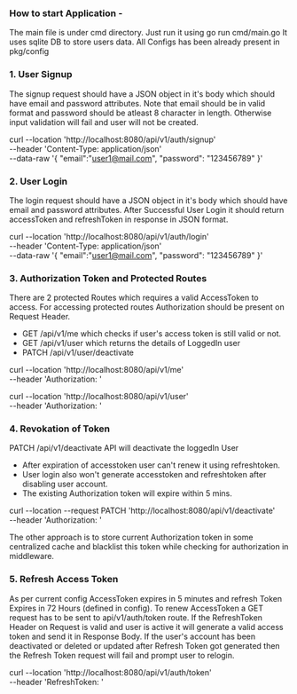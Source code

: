 ### How to start Application - 
The main file is under cmd directory. Just run it using go run cmd/main.go
It uses sqlite DB to store users data.
All Configs has been already present in pkg/config 

### 1. User Signup
The signup request should have a JSON object in it's body which should have email and password attributes.
Note that email should be in valid format and password should be atleast 8 character in length. Otherwise input validation will fail and user will not be created.


curl --location 'http://localhost:8080/api/v1/auth/signup' \
--header 'Content-Type: application/json' \
--data-raw '{
    "email":"user1@mail.com",
    "password": "123456789"
}'

### 2. User Login
The login request should have a JSON object in it's body which should have email and password attributes.
After Successful User Login it should return accessToken and refreshToken in response in JSON format.

curl --location 'http://localhost:8080/api/v1/auth/login' \
--header 'Content-Type: application/json' \
--data-raw '{
    "email":"user1@mail.com",
    "password": "123456789"
}'

### 3. Authorization Token and Protected Routes
There are 2 protected Routes which requires a valid AccessToken to access.
For accessing protected routes Authorization should be present on Request Header. 

 - GET /api/v1/me which checks if user's access token is still valid or not.
 - GET /api/v1/user which returns the details of LoggedIn user
 - PATCH /api/v1/user/deactivate

curl --location 'http://localhost:8080/api/v1/me' \
--header 'Authorization: <Replace with your accessToken after login>'

curl --location 'http://localhost:8080/api/v1/user' \
--header 'Authorization: <Replace with your accessToken after login>'

### 4. Revokation of Token
PATCH /api/v1/deactivate API will deactivate the loggedIn User
- After expiration of accesstoken user can't renew it using refreshtoken.
- User login also won't generate accesstoken and refreshtoken after disabling user account.
- The existing Authorization token will expire within 5 mins.

curl --location --request PATCH 'http://localhost:8080/api/v1/deactivate' \
--header 'Authorization: <Replace with your accessToken after login>'

The other approach is to store current Authorization token in some centralized cache and blacklist this token while checking for authorization in middleware.

### 5. Refresh Access Token

As per current config AccessToken expires in 5 minutes and refresh Token Expires in 72 Hours (defined in config). 
To renew AccessToken a GET request has to be sent to api/v1/auth/token route.
If the RefreshToken Header on Request is valid and user is active it will generate a valid access token and send it in Response Body.
If the user's account has been deactivated or deleted or updated after Refresh Token got generated then the Refresh Token request will fail and prompt user to relogin.

curl --location 'http://localhost:8080/api/v1/auth/token' \
--header 'RefreshToken: <Replace with your refreshToken after login>'

